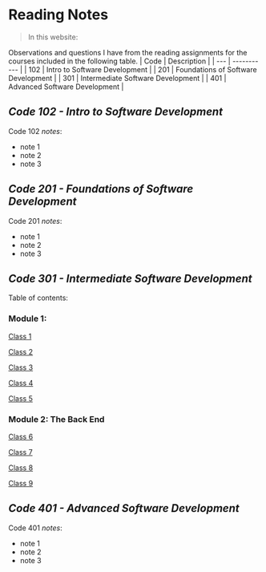 # **Reading Notes**

>In this website:

Observations and questions I have from the reading assignments for the courses included in the following table.
| Code | Description |
| --- | ----------- |
| 102 | Intro to Software Development |
| 201 | Foundations of Software Development |
| 301 | Intermediate Software Development |
| 401 | Advanced Software Development |


## ***Code 102 - Intro to Software Development***

Code 102 _notes_:
- note 1
- note 2
- note 3

## ***Code 201 - Foundations of Software Development***
Code 201 _notes_:
- note 1
- note 2
- note 3

## ***Code 301 - Intermediate Software Development***

Table of contents:

### Module  1:

[Class 1](./Classes/Class_1.md)

[Class 2](./Classes/Class_2.md)

[Class 3](./Classes/Class_3.md)

[Class 4](./Classes/Class_4.md)


[Class 5](./Classes/Class_5.md)


### Module 2: The Back End

[Class 6](./Classes/Class_6.md)

[Class 7](./Classes/Class_7.md)

[Class 8](./Classes/Class_8.md)

[Class 9](./Classes/Class_9.md)

## ***Code 401 - Advanced Software Development***
Code 401 _notes_:
- note 1
- note 2
- note 3
